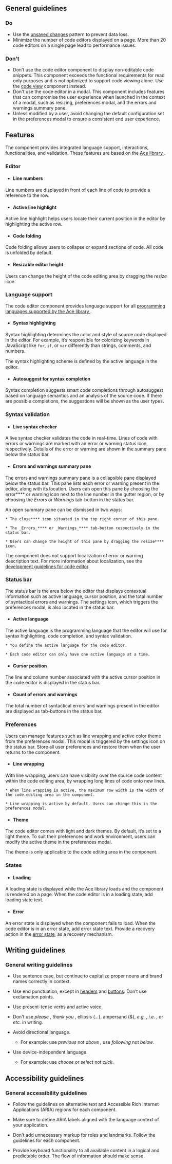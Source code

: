## General guidelines

### Do

  * Use the [unsaved changes](/patterns/general/unsaved-changes/) pattern to prevent data loss.
  * Minimize the number of code editors displayed on a page. More than 20 code editors on a single page lead to performance issues.



### Don't

  * Don’t use the code editor component to display non-editable code snippets. This component exceeds the functional requirements for read only purposes and is not optimized to support code viewing alone. Use the [code view](/components/code-view/) component instead.
  * Don't use the code editor in a modal. This component includes features that can compromise the user experience when launched in the context of a modal, such as resizing, preferences modal, and the errors and warnings summary pane.
  * Unless modified by a user, avoid changing the default configuration set in the preferences modal to ensure a consistent end user experience. 



## Features

The component provides integrated language support, interactions, functionalities, and validation. These features are based on the [Ace library ](https://ace.c9.io/#nav=about&api=editor).

### Editor

  * #### Line numbers

Line numbers are displayed in front of each line of code to provide a reference to the row.

  * #### Active line highlight

Active line highlight helps users locate their current position in the editor by highlighting the active row.

  * #### Code folding

Code folding allows users to collapse or expand sections of code. All code is unfolded by default.

  * #### Resizable editor height

Users can change the height of the code editing area by dragging the _resize_  icon.




### Language support

The code editor component provides language support for all [programming languages supported by the Ace library ](https://github.com/ajaxorg/ace/tree/master/lib/ace/mode). 

  * #### Syntax highlighting

Syntax highlighting determines the color and style of source code displayed in the editor. For example, it’s responsible for colorizing keywords in JavaScript like `for`, `if`, or `var` differently than strings, comments, and numbers.  


The syntax highlighting scheme is deﬁned by the active language in the editor.

  * #### Autosuggest for syntax completion

Syntax completion suggests smart code completions through autosuggest based on language semantics and an analysis of the source code. If there are possible completions, the suggestions will be shown as the user types.




### Syntax validation

  * #### Live syntax checker

A live syntax checker validates the code in real-time. Lines of code with errors or warnings are marked with an error or warning status icon, respectively. Details of the error or warning are shown in the summary pane below the status bar.

  * #### Errors and warnings summary pane

The errors and warnings summary pane is a collapsible pane displayed below the status bar. This pane lists each error or warning present in the editor, along with its location. Users can open this pane by choosing the error**** or warning icon next to the line number in the gutter region, or by choosing the _Errors_  or _Warnings_  tab-button in the status bar.

An open summary pane can be dismissed in two ways:

    * The close**** icon situated in the top right corner of this pane.

    * The _Errors_**** or _Warnings_**** tab-button respectively in the status bar.

    * Users can change the height of this pane by dragging the resize**** icon.

The component does not support localization of error or warning description text. For more information about localization, see the [development guidelines for code editor](/components/code-editor/?&tabId=api#development-guidelines).

 




### Status bar

The status bar is the area below the editor that displays contextual information such as active language, cursor position, and the total number of syntactical errors and warnings. The settings icon, which triggers the preferences modal, is also located in the status bar.

  * #### Active language

The active language is the programming language that the editor will use for syntax highlighting, code completion, and syntax validation.

    * You define the active language for the code editor.

    * Each code editor can only have one active language at a time.

  * #### Cursor position

The line and column number associated with the active cursor position in the code editor is displayed in the status bar.

  * #### Count of errors and warnings

The total number of syntactical errors and warnings present in the editor are displayed as tab-buttons in the status bar.




### Preferences

Users can manage features such as line wrapping and active color theme from the preferences modal. This modal is triggered by the settings icon on the status bar. Store all user preferences and restore them when the user returns to the component.

  * #### Line wrapping

With line wrapping, users can have visibility over the source code content within the code editing area, by wrapping long lines of code onto new lines.

    * When line wrapping is active, the maximum row width is the width of the code editing area in the component.

    * Line wrapping is active by default. Users can change this in the preferences modal.

  * #### Theme

The code editor comes with light and dark themes. By default, it’s set to a light theme. To suit their preferences and work environment, users can modify the active theme in the preferences modal.

The theme is only applicable to the code editing area in the component.




### States

  * #### Loading

A loading state is displayed while the Ace library loads and the component is rendered on a page. When the code editor is in a loading state, add loading state text.

  * #### Error

An error state is displayed when the component fails to load. When the code editor is in an error state, add error state text. Provide a recovery action in the [error state](/components/code-editor/?tabId=playground&example=error-state), as a recovery mechanism.




## Writing guidelines

### General writing guidelines

  * Use sentence case, but continue to capitalize proper nouns and brand names correctly in context.

  * Use end punctuation, except in [headers](/components/header/?tabId=usage) and [buttons](/components/button/?tabId=usage). Don’t use exclamation points.

  * Use present-tense verbs and active voice.

  * Don't use _please_ , _thank you_ , ellipsis (_..._), ampersand (_&_), _e.g._ , _i.e._ , or _etc._ in writing.

  * Avoid directional language.

    * For example: use _previous_ not _above_ , use _following_ not _below_.

  * Use device-independent language.

    * For example: use _choose_ or _select_ not _click_.




## Accessibility guidelines

### General accessibility guidelines

  * Follow the guidelines on alternative text and Accessible Rich Internet Applications (ARIA) regions for each component.

  * Make sure to define ARIA labels aligned with the language context of your application.

  * Don't add unnecessary markup for roles and landmarks. Follow the guidelines for each component.

  * Provide keyboard functionality to all available content in a logical and predictable order. The flow of information should make sense.



